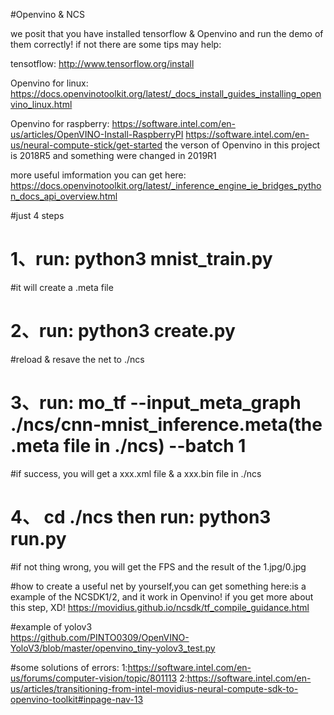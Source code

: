 #Openvino & NCS 

we posit that you have installed tensorflow & Openvino and run the demo of them correctly!
if not  there are some tips may help:

tensotflow:
	http://www.tensorflow.org/install 


Openvino for linux:
	https://docs.openvinotoolkit.org/latest/_docs_install_guides_installing_openvino_linux.html

Openvino for raspberry:
	https://software.intel.com/en-us/articles/OpenVINO-Install-RaspberryPI
	https://software.intel.com/en-us/neural-compute-stick/get-started
the verson of Openvino in this project is 2018R5 and something were changed in 2019R1

more useful imformation you can get here:
	https://docs.openvinotoolkit.org/latest/_inference_engine_ie_bridges_python_docs_api_overview.html

#just 4 steps 

# 1、run: python3 mnist_train.py	
#it will create a .meta file 

# 2、run: python3 create.py		
#reload & resave the net to ./ncs 

# 3、run: mo_tf --input_meta_graph  ./ncs/cnn-mnist_inference.meta(the .meta file in ./ncs)  --batch 1 	
#if success, you will get a xxx.xml file & a xxx.bin file in ./ncs

# 4、 cd ./ncs then run: python3 run.py 
#if not thing wrong, you will get the FPS and the result of the 1.jpg/0.jpg
 
#how to create a useful net by yourself,you can get something here:is a example of the NCSDK1/2, and it work in Openvino! if you get more about this step, XD!
	https://movidius.github.io/ncsdk/tf_compile_guidance.html

#example of yolov3		
	https://github.com/PINTO0309/OpenVINO-YoloV3/blob/master/openvino_tiny-yolov3_test.py

#some solutions of errors:
	1:https://software.intel.com/en-us/forums/computer-vision/topic/801113
	2:https://software.intel.com/en-us/articles/transitioning-from-intel-movidius-neural-compute-sdk-to-openvino-toolkit#inpage-nav-13

